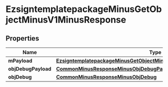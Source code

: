 
# EzsigntemplatepackageMinusGetObjectMinusV1MinusResponse

## Properties
Name | Type | Description | Notes
------------ | ------------- | ------------- | -------------
**mPayload** | [**EzsigntemplatepackageMinusGetObjectMinusV1MinusResponseMinusMPayload**](EzsigntemplatepackageMinusGetObjectMinusV1MinusResponseMinusMPayload.md) |  | 
**objDebugPayload** | [**CommonMinusResponseMinusObjDebugPayload**](CommonMinusResponseMinusObjDebugPayload.md) |  |  [optional]
**objDebug** | [**CommonMinusResponseMinusObjDebug**](CommonMinusResponseMinusObjDebug.md) |  |  [optional]



